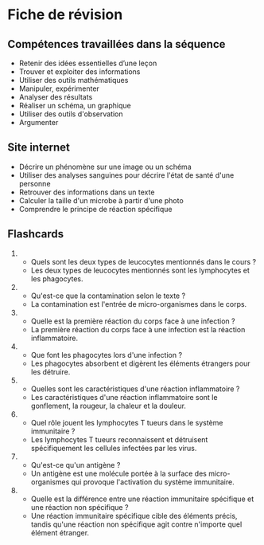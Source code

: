 # Fiche de révision


## Compétences travaillées dans la séquence
- Retenir des idées essentielles d’une leçon
- Trouver et exploiter des informations
- Utiliser des outils mathématiques
- Manipuler, expérimenter
- Analyser des résultats
- Réaliser un schéma, un graphique
- Utiliser des outils d'observation
- Argumenter


## Site internet
- Décrire un phénomène sur une image ou un schéma
- Utiliser des analyses sanguines pour décrire l'état de santé d'une personne
- Retrouver des informations dans un texte
- Calculer la taille d'un microbe à partir d'une photo
- Comprendre le principe de réaction spécifique


## Flashcards


<div markdown class="flashcard">

1. 
    - Quels sont les deux types de leucocytes mentionnés dans le cours ?
    - Les deux types de leucocytes mentionnés sont les lymphocytes et les phagocytes.
2. 
    - Qu'est-ce que la contamination selon le texte ?
    - La contamination est l'entrée de micro-organismes dans le corps.
3. 
    - Quelle est la première réaction du corps face à une infection ?
    - La première réaction du corps face à une infection est la réaction inflammatoire.
4.  
    - Que font les phagocytes lors d'une infection ?
    - Les phagocytes absorbent et digèrent les éléments étrangers pour les détruire.
5.  
    - Quelles sont les caractéristiques d'une réaction inflammatoire ?
    - Les caractéristiques d'une réaction inflammatoire sont le gonflement, la rougeur, la chaleur et la douleur.
6.  
    - Quel rôle jouent les lymphocytes T tueurs dans le système immunitaire ?
    - Les lymphocytes T tueurs reconnaissent et détruisent spécifiquement les cellules infectées par les virus.
7.  
    - Qu'est-ce qu'un antigène ?
    - Un antigène est une molécule portée à la surface des micro-organismes qui provoque l'activation du système immunitaire.
8.   
    - Quelle est la différence entre une réaction immunitaire spécifique et une réaction non spécifique ?
    - Une réaction immunitaire spécifique cible des éléments précis, tandis qu'une réaction non spécifique agit contre n'importe quel élément étranger.
</div>
